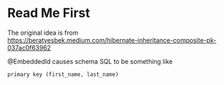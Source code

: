 # Read Me First

The original idea is from  
https://beratyesbek.medium.com/hibernate-inheritance-composite-pk-037ac0f63962

@EmbeddedId causes schema SQL to be something like

```
primary key (first_name, last_name)
```

